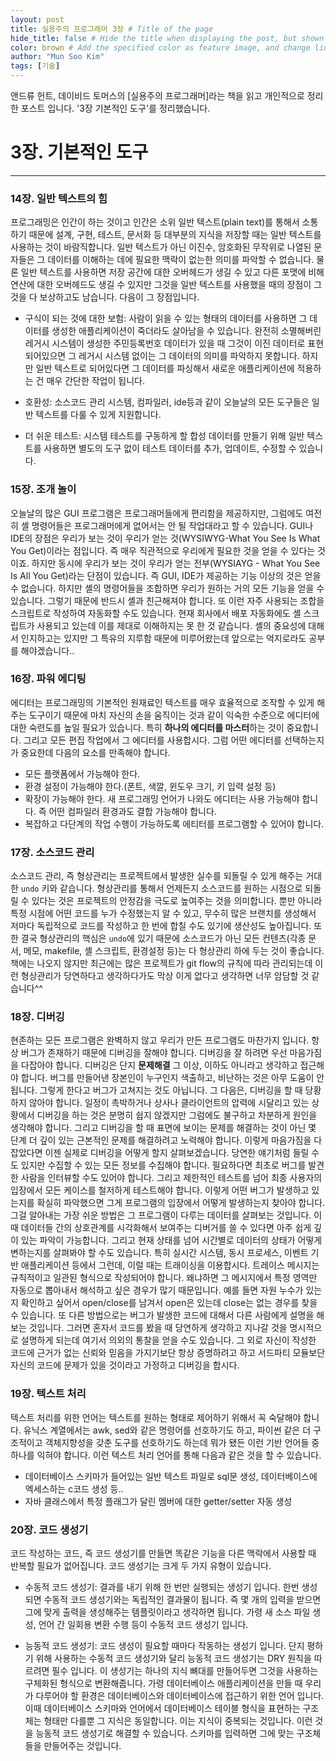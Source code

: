 ```yaml
---
layout: post
title: 실용주의 프로그래머 3장 # Title of the page
hide_title: false # Hide the title when displaying the post, but shown in lists of poststhumbnail: "assets/img/thumbnails/sample-th.png"  # Add
color: brown # Add the specified color as feature image, and change link colors in post
author: "Mun Soo Kim"
tags: [기술]
---
```


앤드류 헌트, 데이비드 토머스의 [실용주의 프로그래머]라는 책을 읽고 개인적으로 정리한 포스트 입니다. '3장 기본적인 도구'를 정리했습니다.

# 3장. 기본적인 도구

---

### 14장. 일반 텍스트의 힘

프로그래밍은 인간이 하는 것이고 인간은 소위 일반 텍스트(plain text)를 통해서 소통하기 때문에 설계, 구현, 테스트, 문서화 등 대부분의 지식을 저장할 때는 일반 텍스트를 사용하는 것이 바람직합니다. 일반 텍스트가 아닌 이진수, 암호화된 무작위로 나열된 문자들은 그 데이터를 이해하는 데에 필요한 맥락이 없는한 의미를 파악할 수 없습니다. 물론 일반 텍스트를 사용하면 저장 공간에 대한 오버헤드가 생길 수 있고 다른 포맷에 비해 연산에 대한 오버헤드도 생길 수 있지만 그것을 일반 텍스트를 사용했을 때의 장점이 그것을 다 보상하고도 남습니다. 다음이 그 장점입니다.

- 구식이 되는 것에 대한 보험: 사람이 읽을 수 있는 형태의 데이터를 사용하면 그 데이터를 생성한 애플리케이션이 죽더라도 살아남을 수 있습니다. 완전히 소멸해버린 레거시 시스템이 생성한 주민등록번호 데이터가 있을 때 그것이 이진 데이터로 표현되어있으면 그 레거시 시스템 없이는 그 데이터의 의미를 파악하지 못합니다. 하지만 일반 텍스트로 되어있다면 그 데이터를 파싱해서 새로운 애플리케이션에 적용하는 건 매우 간단한 작업이 됩니다.

- 호환성: 소스코드 관리 시스템, 컴파일러, ide등과 같이 오늘날의 모든 도구들은 일반 텍스트를 다룰 수 있게 지원합니다.

- 더 쉬운 테스트: 시스템 테스트를 구동하게 할 합성 데이터를 만들기 위해 일반 텍스트를 사용하면 별도의 도구 없이 테스트 데이터를 추가, 업데이트, 수정할 수 있습니다.

### 15장. 조개 놀이

오늘날의 많은 GUI 프로그램은 프로그래머들에게 편리함을 제공하지만, 그럼에도 여전히 셸 명령어들은 프로그래머에게 없어서는 안 될 작업대라고 할 수 있습니다. GUI나 IDE의 장점은 우리가 보는 것이 우리가 얻는 것(WYSIWYG-What You See Is What You Get)이라는 점입니다. 즉 매우 직관적으로 우리에게 필요한 것을 얻을 수 있다는 것이죠. 하지만 동시에 우리가 보는 것이 우리가 얻는 전부(WYSIAYG - What You See Is All You Get)라는 단점이 있습니다. 즉 GUI, IDE가 제공하는 기능 이상의 것은 얻을 수 없습니다.
하지만 셸의 명령어들을 조합하면 우리가 원하는 거의 모든 기능을 얻을 수 있습니다. 그렇기 때문에 반드시 셸과 친근해져야 합니다. 또 이런 자주 사용되는 조합을 스크립트로 작성하여 자동화할 수도 있습니다. 현재 회사에서 배포 자동화에도 셸 스크립트가 사용되고 있는데 이를 제대로 이해하지는 못 한 것 같습니다. 셸의 중요성에 대해서 인지하고는 있지만 그 특유의 지루함 때문에 미루어왔는데 앞으로는 억지로라도 공부를 해야겠습니다..

### 16장. 파워 에디팅

에디터는 프로그래밍의 기본적인 원재료인 텍스트를 매우 효율적으로 조작할 수 있게 해주는 도구이기 때문에 마치 자신의 손을 움직이는 것과 같이 익숙한 수준으로 에디터에 대한 숙련도를 높일 필요가 있습니다. 특히 **하나의 에디터를 마스터**하는 것이 중요합니다. 그리고 모든 편집 작업에서 그 에디터를 사용합시다.
그럼 어떤 에디터를 선택하는지가 중요한데 다음의 요소를 만족해야 합니다.

- 모든 플랫폼에서 가능해야 한다.
- 환경 설정이 가능해야 한다.(폰트, 색깔, 윈도우 크기, 키 입력 설정 등)
- 확장이 가능해야 한다. 새 프로그래밍 언어가 나와도 에디터는 사용 가능해야 합니다. 즉 어떤 컴파일러 환경과도 결합 가능해야 합니다.
- 복잡하고 다단계의 작업 수행이 가능하도록 에티터를 프로그램할 수 있어야 합니다.

### 17장. 소스코드 관리

소스코드 관리, 즉 형상관리는 프로젝트에서 발생한 실수를 되돌릴 수 있게 해주는 거대한 `undo` 키와 같습니다. 형상관리를 통해서 언제든지 소스코드를 원하는 시점으로 되돌릴 수 있다는 것은 프로젝트의 안정감을 극도로 높여주는 것을 의미합니다. 뿐만 아니라 특정 시점에 어떤 코드를 누가 수정했는지 알 수 있고, 무수히 많은 브랜치를 생성해서 저마다 독립적으로 코드를 작성하고 한 번에 합칠 수도 있기에 생산성도 높아집니다. 또한 결국 형상관리의 핵심은 `undo`에 있기 때문에 소스코드가 아닌 모든 컨텐츠(각종 문서, 메모, makefile, 셸 스크립트, 환경설정 등)는 다 형상관리 하에 두는 것이 좋습니다.
책에는 나오지 않지만 최근에는 많은 프로젝트가 git flow의 규칙에 따라 관리되는데 이런 형상관리가 당연하다고 생각하다가도 막상 이게 없다고 생각하면 너무 암담할 것 같습니다^^

### 18장. 디버깅

현존하는 모든 프로그램은 완벽하지 않고 우리가 만든 프로그램도 마찬가지 입니다. 항상 버그가 존재하기 때문에 디버깅을 잘해야 합니다. 디버깅을 잘 하려면 우선 마음가짐을 다잡아야 합니다. 디버깅은 단지 **문제해결** 그 이상, 이하도 아니라고 생각하고 접근해야 합니다. 버그를 만들어낸 장본인이 누구인지 색출하고, 비난하는 것은 아무 도움이 안 됩니다. 그렇게 한다고 버그가 고쳐지는 것도 아닙니다. 그 다음은, 디버깅을 할 때 당황하지 않아야 합니다. 일정이 촉박하거나 상사나 클라이언트의 압력에 시달리고 있는 상황에서 디버깅을 하는 것은 분명히 쉽지 않겠지만 그럼에도 불구하고 차분하게 원인을 생각해야 합니다. 그리고 디버깅을 할 때 표면에 보이는 문제를 해결하는 것이 아닌 몇 단계 더 깊이 있는 근본적인 문제를 해결하려고 노력해야 합니다.
이렇게 마음가짐을 다잡았다면 이젠 실제로 디버깅을 어떻게 할지 살펴보겠습니다. 당연한 얘기처럼 들릴 수도 있지만 수집할 수 있는 모든 정보를 수집해야 합니다. 필요하다면 최초로 버그를 발견한 사람을 인터뷰할 수도 있어야 합니다. 그리고 제한적인 테스트를 넘어 최종 사용자의 입장에서 모든 케이스를 철저하게 테스트해야 합니다.
이렇게 어떤 버그가 발생하고 있는지를 확실히 파악했으면 그게 프로그램의 입장에서 어떻게 발생하는지 찾아야 합니다. 그걸 알아내는 가장 쉬운 방법은 그 프로그램이 다루는 데이터를 살펴보는 것입니다. 이때 데이터들 간의 상호관계를 시각화해서 보여주는 디버거를 쓸 수 있다면 아주 쉽게 깊이 있는 파악이 가능합니다. 그리고 현재 상태를 넘어 시간별로 데이터의 상태가 어떻게 변하는지를 살펴봐야 할 수도 있습니다. 특히 실시간 시스템, 동시 프로세스, 이벤트 기반 애플리케이션 등에서 그런데, 이럴 때는 트래이싱을 이용합시다. 트레이스 메시지는 규칙적이고 일관된 형식으로 작성되어야 합니다. 왜냐하면 그 메시지에서 특정 영역만 자동으로 뽑아내서 해석하고 싶은 경우가 많기 때문입니다. 예를 들면 자원 누수가 있는지 확인하고 싶어서 open/close를 남겨서 open은 있는데 close는 없는 경우를 찾을 수 있습니다. 또 다른 방법으로는 버그가 발생한 코드에 대해서 다른 사람에게 설명을 해보는 것입니다. 그러면 혼자서 코드를 봤을 때 당연하게 생각하고 지나갈 것을 명시적으로 설명하게 되는데 여기서 의외의 통찰을 얻을 수도 있습니다. 그 외로 자신이 작성한 코드에 근거가 없는 신뢰와 믿음을 가지기보단 항상 증명하려고 하고 서드파티 모듈보단 자신의 코드에 문제가 있을 것이라고 가정하고 디버깅을 합시다.

### 19장. 텍스트 처리

텍스트 처리를 위한 언어는 텍스트를 원하는 형태로 제어하기 위해서 꼭 숙달해야 합니다. 유닉스 계열에서는 awk, sed와 같은 명령어를 선호하기도 하고, 파이썬 같은 더 구조적이고 객체지향성을 갖춘 도구를 선호하기도 하는데 뭐가 됐든 이런 기반 언어들 중 하나를 익혀야 합니다. 이런 텍스트 처리 언어를 통해 다음과 같은 것을 할 수 있습니다.

- 데이터베이스 스키마가 들어있는 일반 텍스트 파일로 sql문 생성, 데이터베이스에 엑세스하는 c코드 생성 등..
- 자바 클래스에서 특정 플래그가 달린 멤버에 대한 getter/setter 자동 생성

### 20장. 코드 생성기

코드 작성하는 코드, 즉 코드 생성기를 만들면 똑같은 기능을 다른 맥락에서 사용할 때 반복할 필요가 없어집니다. 코드 생성기는 크게 두 가지 유형이 있습니다.

- 수동적 코드 생성기: 결과를 내기 위해 한 번만 실행되는 생성기 입니다. 한번 생성되면 수동적 코드 생성기와는 독립적인 결과물이 됩니다. 즉 몇 개의 입력을 받으면 그에 맞게 출력을 생성해주는 템플릿이라고 생각하면 됩니다. 가령 새 소스 파일 생성, 언어 간 일회용 변환 수행 등이 수동적 코드 생성기 입니다.

- 능동적 코드 생성기: 코드 생성이 필요할 때마다 작동하는 생성기 입니다. 단지 평하기 위해 사용하는 수동적 코드 생성기와 달리 능동적 코드 생성기는 DRY 원칙을 따르려면 필수 입니다. 이 생성기는 하나의 지식 뼈대를 만들어두면 그것을 사용하는 구체화된 형식으로 변환해줍니다. 가령 데이터베이스 애플리케이션을 만들 때 우리가 다루어야 할 환경은 데이터베이스와 데이터베이스에 접근하기 위한 언어 입니다. 이때 데이터베이스 스키마와 언어에서 데이터베이스 테이블 형식을 표현하는 구조체는 형태만 다를뿐 그 지식은 동일합니다. 이는 지식이 중복되는 것입니다. 이런 것을 능동적 코드 생성기로 해결할 수 있습니다. 스키마를 입력하면 그에 맞는 구조체들을 만들어주는 것입니다.

